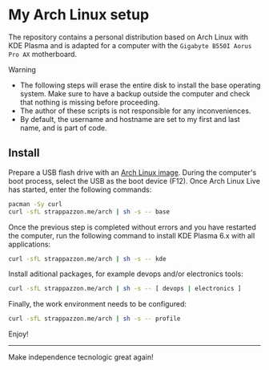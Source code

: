 # My Arch Linux setup

The repository contains a personal distribution based on Arch Linux with KDE Plasma and is adapted for a computer with the `Gigabyte B550I Aorus Pro AX` motherboard.

> [!Warning]
> - The following steps will erase the entire disk to install the base operating system. Make sure to have a backup outside the computer and check that nothing is missing before proceeding.
> - The author of these scripts is not responsible for any inconveniences.
> - By default, the username and hostname are set to my first and last name, and is part of code.

## Install

Prepare a USB flash drive with an [Arch Linux image](https://archlinux.org/download). During the computer's boot process, select the USB as the boot device (F12). Once Arch Linux Live has started, enter the following commands:

```bash
pacman -Sy curl
curl -sfL strappazzon.me/arch | sh -s -- base
```

Once the previous step is completed without errors and you have restarted the computer, run the following command to install KDE Plasma 6.x with all applications:

```bash
curl -sfL strappazzon.me/arch | sh -s -- kde
```

Install aditional packages, for example devops and/or electronics tools:

```bash
curl -sfL strappazzon.me/arch | sh -s -- [ devops | electronics ]
```

Finally, the work environment needs to be configured:

```bash
curl -sfL strappazzon.me/arch | sh -s -- profile
```

Enjoy!

---

Make independence tecnologic great again!
